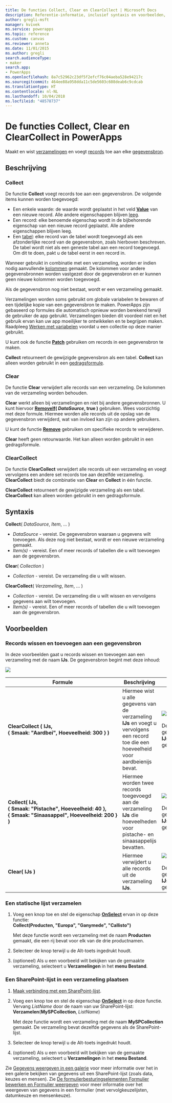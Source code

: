 ```yaml
---
title: De functies Collect, Clear en ClearCollect | Microsoft Docs
description: Referentie-informatie, inclusief syntaxis en voorbeelden, voor de functies Collect, Clear en ClearCollect in PowerApps
author: gregli-msft
manager: kvivek
ms.service: powerapps
ms.topic: reference
ms.custom: canvas
ms.reviewer: anneta
ms.date: 11/01/2015
ms.author: gregli
search.audienceType:
- maker
search.app:
- PowerApps
ms.openlocfilehash: 8a7c52962c23df5f2efcf76c04aeba528e94217c
ms.sourcegitcommit: 464ee88a958dda11c5de5603c608deab6c9cdcab
ms.translationtype: HT
ms.contentlocale: nl-NL
ms.lasthandoff: 10/04/2018
ms.locfileid: "48578737"
---
```

# <a name="collect-clear-and-clearcollect-functions-in-powerapps"></a>De functies Collect, Clear en ClearCollect in PowerApps
Maakt en wist [verzamelingen](../working-with-data-sources.md#collections) en voegt [records](../working-with-tables.md#records) toe aan elke [gegevensbron](../working-with-data-sources.md).

## <a name="description"></a>Beschrijving
### <a name="collect"></a>Collect
De functie **Collect** voegt records toe aan een gegevensbron. De volgende items kunnen worden toegevoegd:

* Een enkele waarde: de waarde wordt geplaatst in het veld **[Value](function-value.md)** van een nieuwe record.  Alle andere eigenschappen blijven [leeg](function-isblank-isempty.md).
* Een record: elke benoemde eigenschap wordt in de bijbehorende eigenschap van een nieuwe record geplaatst.  Alle andere eigenschappen blijven leeg.
* Een [tabel](../working-with-tables.md): elke record van de tabel wordt toegevoegd als een afzonderlijke record van de gegevensbron, zoals hierboven beschreven. De tabel wordt niet als een geneste tabel aan een record toegevoegd. Om dit te doen, pakt u de tabel eerst in een record in.

Wanneer gebruikt in combinatie met een verzameling, worden er indien nodig aanvullende [kolommen](../working-with-tables.md#columns) gemaakt. De kolommen voor andere gegevensbronnen worden vastgezet door de gegevensbron en er kunnen geen nieuwe kolommen worden toegevoegd.  

Als de gegevensbron nog niet bestaat, wordt er een verzameling gemaakt.

Verzamelingen worden soms gebruikt om globale variabelen te bewaren of een tijdelijke kopie van een gegevensbron te maken. PowerApps zijn gebaseerd op formules die automatisch opnieuw worden berekend terwijl de gebruiker de app gebruikt. Verzamelingen bieden dit voordeel niet en het gebruik ervan kan uw app moeilijker te ontwikkelen en te begrijpen maken. Raadpleeg [Werken met variabelen](../working-with-variables.md) voordat u een collectie op deze manier gebruikt.

U kunt ook de functie **[Patch](function-patch.md)** gebruiken om records in een gegevensbron te maken.

**Collect** retourneert de gewijzigde gegevensbron als een tabel.  **Collect** kan alleen worden gebruikt in een [gedragsformule](../working-with-formulas-in-depth.md).

### <a name="clear"></a>Clear
De functie **Clear** verwijdert alle records van een verzameling.  De kolommen van de verzameling worden behouden.

**Clear** werkt alleen bij verzamelingen en niet bij andere gegevensbronnen.  U kunt hiervoor **[RemoveIf](function-remove-removeif.md)( *DataSource*, true )** gebruiken.  Wees voorzichtig met deze formule. Hiermee worden alle records uit de opslag van de gegevensbron verwijderd, wat van invloed kan zijn op andere gebruikers.

U kunt de functie **[Remove](function-remove-removeif.md)** gebruiken om specifieke records te verwijderen.

**Clear** heeft geen retourwaarde.  Het kan alleen worden gebruikt in een gedragsformule.

### <a name="clearcollect"></a>ClearCollect
De functie **ClearCollect** verwijdert alle records uit een verzameling en voegt vervolgens een andere set records toe aan dezelfde verzameling.  **ClearCollect** biedt de combinatie van **Clear** en **Collect** in één functie.

**ClearCollect** retourneert de gewijzigde verzameling als een tabel.  **ClearCollect** kan alleen worden gebruikt in een gedragsformule.

## <a name="syntax"></a>Syntaxis
**Collect**( *DataSource*, *Item*, ... )

* *DataSource* - vereist. De gegevensbron waaraan u gegevens wilt toevoegen.  Als deze nog niet bestaat, wordt er een nieuwe verzameling gemaakt.
* *Item(s)* - vereist.  Een of meer records of tabellen die u wilt toevoegen aan de gegevensbron.  

**Clear**( *Collection* )

* *Collection* - vereist. De verzameling die u wilt wissen.

**ClearCollect**( *Verzameling*, *Item*, ... )

* *Collection* - vereist. De verzameling die u wilt wissen en vervolgens gegevens aan wilt toevoegen.
* *Item(s)* - vereist.  Een of meer records of tabellen die u wilt toevoegen aan de gegevensbron.  

## <a name="examples"></a>Voorbeelden
### <a name="clearing-and-adding-records-to-a-data-source"></a>Records wissen en toevoegen aan een gegevensbron
In deze voorbeelden gaat u records wissen en toevoegen aan een verzameling met de naam **IJs**.  De gegevensbron begint met deze inhoud:

![](media/function-clear-collect-clearcollect/icecream.png)

| Formule | Beschrijving | Resultaat |
| --- | --- | --- |
| **ClearCollect ( IJs, {&nbsp;Smaak:&nbsp;"Aardbei",&nbsp;Hoeveelheid:&nbsp;300&nbsp;} )** |Hiermee wist u alle gegevens van de verzameling **IJs** en voegt u vervolgens een record toe die een hoeveelheid voor aardbeienijs bevat. |<style> img { max-width: none } </style> ![](media/function-clear-collect-clearcollect/icecream-clearcollect.png)<br><br>De gegevensbron **IJs** is ook gewijzigd. |
| **Collect( IJs, {&nbsp;Smaak:&nbsp;"Pistache",&nbsp;Hoeveelheid:&nbsp;40&nbsp;}, {&nbsp;Smaak:&nbsp;"Sinaasappel",&nbsp;Hoeveelheid:&nbsp;200&nbsp;}  )** |Hiermee worden twee records toegevoegd aan de verzameling **IJs** die hoeveelheden voor pistache- en sinaasappelijs bevatten. |![](media/function-clear-collect-clearcollect/icecream-collect.png)<br><br>De gegevensbron **IJs** is ook gewijzigd. |
| **Clear( IJs )** |Hiermee verwijdert u alle records uit de verzameling **IJs**. |![](media/function-clear-collect-clearcollect/icecream-clear.png)<br><br>De gegevensbron **IJs** is ook gewijzigd. |

### <a name="collect-a-static-list"></a>Een statische lijst verzamelen

1. Voeg een knop toe en stel de eigenschap **[OnSelect](../controls/properties-core.md)** ervan in op deze functie:<br>**Collect(Producten, &quot;Europa&quot;, &quot;Ganymede&quot;, &quot;Callisto&quot;)**
   
    Met deze functie wordt een verzameling met de naam **Producten** gemaakt, die een rij bevat voor elk van de drie productnamen.
    
1. Selecteer de knop terwijl u de Alt-toets ingedrukt houdt.

1. (optioneel) Als u een voorbeeld wilt bekijken van de gemaakte verzameling, selecteert u **Verzamelingen** in het **menu Bestand**.

### <a name="put-a-sharepoint-list-into-a-collection"></a>Een SharePoint-lijst in een verzameling plaatsen

1. [Maak verbinding met een SharePoint-lijst](../connect-to-sharepoint.md). 

1. Voeg een knop toe en stel de eigenschap **[OnSelect](../controls/properties-core.md)** in op deze functie. Vervang *ListName* door de naam van uw SharePoint-lijst:<br>
**Verzamelen**(**MySPCollection**, *ListName*)

    Met deze functie wordt een verzameling met de naam **MySPCollection** gemaakt. De verzameling bevat dezelfde gegevens als de SharePoint-lijst.
    
1. Selecteer de knop terwijl u de Alt-toets ingedrukt houdt.

1. (optioneel) Als u een voorbeeld wilt bekijken van de gemaakte verzameling, selecteert u **Verzamelingen** in het **menu Bestand**.

Zie [Gegevens weergeven in een galerie](../connections/connection-sharepoint-online.md#show-data-in-a-gallery) voor meer informatie over het in een galerie bekijken van gegevens uit een SharePoint-lijst (zoals data, keuzes en mensen). Zie [De formulierbesturingselementen Formulier bewerken en Formulier weergeven](../controls/control-form-detail.md) voor meer informatie over het weergeven van gegevens in een formulier (met vervolgkeuzelijsten, datumkeuze en mensenkeuze).
